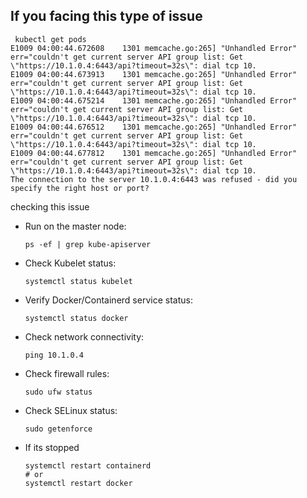 ## If you facing this type of issue
```
 kubectl get pods
E1009 04:00:44.672608    1301 memcache.go:265] "Unhandled Error" err="couldn't get current server API group list: Get \"https://10.1.0.4:6443/api?timeout=32s\": dial tcp 10.
E1009 04:00:44.673913    1301 memcache.go:265] "Unhandled Error" err="couldn't get current server API group list: Get \"https://10.1.0.4:6443/api?timeout=32s\": dial tcp 10.
E1009 04:00:44.675214    1301 memcache.go:265] "Unhandled Error" err="couldn't get current server API group list: Get \"https://10.1.0.4:6443/api?timeout=32s\": dial tcp 10.
E1009 04:00:44.676512    1301 memcache.go:265] "Unhandled Error" err="couldn't get current server API group list: Get \"https://10.1.0.4:6443/api?timeout=32s\": dial tcp 10.
E1009 04:00:44.677812    1301 memcache.go:265] "Unhandled Error" err="couldn't get current server API group list: Get \"https://10.1.0.4:6443/api?timeout=32s\": dial tcp 10.
The connection to the server 10.1.0.4:6443 was refused - did you specify the right host or port?
```
checking this issue 
- Run on the master node:
    ```
    ps -ef | grep kube-apiserver

    ```
- Check Kubelet status:

    ```
    systemctl status kubelet
    ```
- Verify Docker/Containerd service status:
    ```
    systemctl status docker
    ```
- Check network connectivity:
    ```
    ping 10.1.0.4
    ```
- Check firewall rules:
    ```
    sudo ufw status
    ```
- Check SELinux status:
    ```
    sudo getenforce
    ```
- If its stopped
    ```
    systemctl restart containerd
    # or 
    systemctl restart docker
    ```

